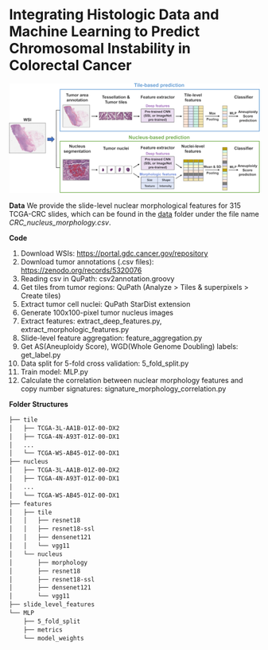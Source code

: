 # Integrating Histologic Data and Machine Learning to Predict Chromosomal Instability in Colorectal Cancer 

![alt text](https://github.com/BeautifulMath/WSI_CIN/blob/main/Image/Figure1.png?raw=true)

**Data**
We provide the slide-level nuclear morphological features for 315 TCGA-CRC slides, which can be found in the [data](https://github.com/BeautifulMath/WSI_CIN/tree/main/data) folder under the file name *CRC_nucleus_morphology.csv*.

**Code**
1. Download WSIs: <https://portal.gdc.cancer.gov/repository>
2. Download tumor annotations (.csv files): <https://zenodo.org/records/5320076>
3. Reading csv in QuPath: csv2annotation.groovy
4. Get tiles from tumor regions: QuPath (Analyze > Tiles & superpixels > Create tiles)
5. Extract tumor cell nuclei: QuPath StarDist extension
6. Generate 100x100-pixel tumor nucleus images
7. Extract features: extract_deep_features.py, extract_morphologic_features.py
8. Slide-level feature aggregation: feature_aggregation.py
9. Get AS(Aneuploidy Score), WGD(Whole Genome Doubling) labels: get_label.py
10. Data split for 5-fold cross validation: 5_fold_split.py
11. Train model: MLP.py
12. Calculate the correlation between nuclear morphology features and copy number signatures: signature_morphology_correlation.py

**Folder Structures**
```bash
├── tile
│   ├── TCGA-3L-AA1B-01Z-00-DX2
│   ├── TCGA-4N-A93T-01Z-00-DX1
│   ...
│   └── TCGA-WS-AB45-01Z-00-DX1
├── nucleus
│   ├── TCGA-3L-AA1B-01Z-00-DX2
│   ├── TCGA-4N-A93T-01Z-00-DX1
│   ...
│   └── TCGA-WS-AB45-01Z-00-DX1
├── features
│   ├── tile
│   │   ├── resnet18
│   │   ├── resnet18-ssl
│   │   ├── densenet121
│   │   └── vgg11
│   └── nucleus
│       ├── morphology
│       ├── resnet18
│       ├── resnet18-ssl
│       ├── densenet121
│       └── vgg11
├── slide_level_features
└── MLP
    ├── 5_fold_split
    ├── metrics
    └── model_weights
``` 
